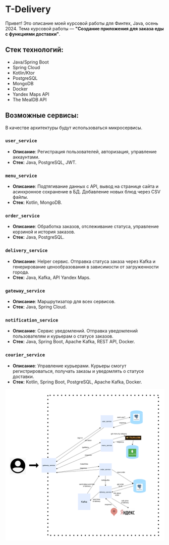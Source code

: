 # T-Delivery
Привет! Это описание моей курсовой работы для Финтех, Java, осень 2024. Тема курсовой работы — **"Создание приложения для заказа еды с функциями доставки"**.

## Стек технологий:
- Java/Spring Boot
- Spring Cloud
- Kotlin/Ktor
- PostgreSQL
- MongoDB
- Docker
- Yandex Maps API
- The MealDB API

## Возможные сервисы:
В качестве архитектуры будут использоваться микросервисы.

### `user_service`
- **Описание**: Регистрация пользователей, авторизация, управление аккаунтами.  
- **Стек**: Java, PostgreSQL, JWT.

### `menu_service`
- **Описание**: Подтягивание данных с API, вывод на странице сайта и асинхронное сохранение в БД. Добавление новых блюд через CSV файлы.  
- **Стек**: Kotlin, MongoDB.

### `order_service`
- **Описание**: Обработка заказов, отслеживание статуса, управление корзиной и история заказов.  
- **Стек**: Java, PostgreSQL.

### `delivery_service`
- **Описание**: Helper сервис. Отправка статуса заказа через Kafka и генерирование ценообразования в зависимости от загруженности города.  
- **Стек**: Java, Kafka, API Yandex Maps.

### `gateway_service`
- **Описание**: Маршрутизатор для всех сервисов.  
- **Стек**: Java, Spring Cloud.

### `notification_service`
- **Описание**: Сервис уведомлений. Отправка уведомлений пользователям и курьерам о статусе заказов.  
- **Стек**: Java, Spring Boot, Apache Kafka, REST API, Docker.

### `courier_service`
- **Описание**: Управление курьерами. Курьеры смогут регистрироваться, получать заказы и уведомлять о статусе доставки.  
- **Стек**: Kotlin, Spring Boot, PostgreSQL, Apache Kafka, Docker.

![](t-dostavka.svg)
